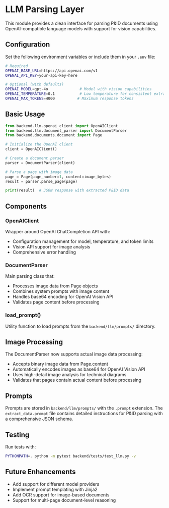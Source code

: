 # LLM Parsing Layer

This module provides a clean interface for parsing P&ID documents using OpenAI-compatible language models with support for vision capabilities.

## Configuration

Set the following environment variables or include them in your `.env` file:

```bash
# Required
OPENAI_BASE_URL=https://api.openai.com/v1
OPENAI_API_KEY=your-api-key-here

# Optional (with defaults)
OPENAI_MODEL=gpt-4o              # Model with vision capabilities
OPENAI_TEMPERATURE=0.1           # Low temperature for consistent extraction
OPENAI_MAX_TOKENS=4000          # Maximum response tokens
```

## Basic Usage

```python
from backend.llm.openai_client import OpenAIClient
from backend.llm.document_parser import DocumentParser
from backend.documents.document import Page

# Initialize the OpenAI client
client = OpenAIClient()

# Create a document parser
parser = DocumentParser(client)

# Parse a page with image data
page = Page(page_number=1, content=image_bytes)
result = parser.parse_page(page)

print(result)  # JSON response with extracted P&ID data
```

## Components

### OpenAIClient

Wrapper around OpenAI ChatCompletion API with:
- Configuration management for model, temperature, and token limits
- Vision API support for image analysis
- Comprehensive error handling

### DocumentParser

Main parsing class that:
- Processes image data from Page objects
- Combines system prompts with image content
- Handles base64 encoding for OpenAI Vision API
- Validates page content before processing

### load_prompt()

Utility function to load prompts from the `backend/llm/prompts/` directory.

## Image Processing

The DocumentParser now supports actual image data processing:
- Accepts binary image data from Page.content
- Automatically encodes images as base64 for OpenAI Vision API
- Uses high-detail image analysis for technical diagrams
- Validates that pages contain actual content before processing

## Prompts

Prompts are stored in `backend/llm/prompts/` with the `.prompt` extension. The `extract_data.prompt` file contains detailed instructions for P&ID parsing with a comprehensive JSON schema.

## Testing

Run tests with:

```bash
PYTHONPATH=. python -m pytest backend/tests/test_llm.py -v
```

## Future Enhancements

- Add support for different model providers
- Implement prompt templating with Jinja2
- Add OCR support for image-based documents
- Support for multi-page document-level reasoning